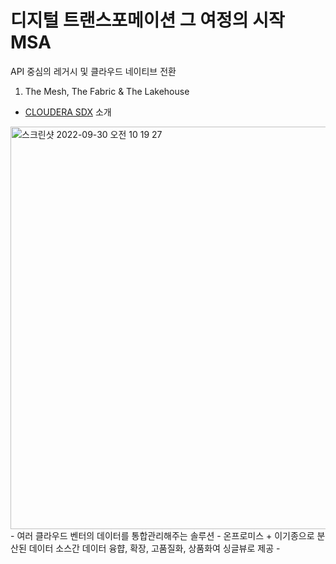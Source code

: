 # 디지털 트랜스포메이션 그 여정의 시작 MSA

API 중심의 레거시 및 클라우드 네이티브 전환

1. The Mesh, The Fabric & The Lakehouse

- [CLOUDERA SDX](https://www.cloudera.com/products/sdx.html) 소개
<img width="644" alt="스크린샷 2022-09-30 오전 10 19 27" src="https://user-images.githubusercontent.com/68217334/193169543-19318d81-3995-45f2-937e-bcb6c9fc9be8.png">
- 여러 클라우드 벤터의 데이터를 통합관리해주는 솔루션
- 온프로미스 + 이기종으로 분산된 데이터 소스간 데이터 융햡, 확장, 고품질화, 상품화여 싱글뷰로 제공
-
